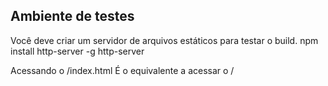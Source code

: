 ## Ambiente de testes
Você deve criar um servidor de arquivos estáticos para testar o build.
npm install http-server -g
http-server

Acessando o /index.html
É o equivalente a acessar o /